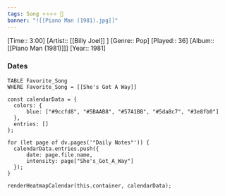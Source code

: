 ```yaml
---
tags: Song ⭐⭐⭐⭐ 💛
banner: "![[Piano Man (1981).jpg]]"
---
```

[Time:: 3:00]
[Artist:: [[Billy Joel]] ]
[Genre:: Pop]
[Played:: 36]
[Album:: [[Piano Man (1981)]]]
[Year:: 1981]
### Dates
````dataview
TABLE Favorite_Song
WHERE Favorite_Song = [[She's Got A Way]]
````

  ```dataviewjs
const calendarData = { 
	colors: { 
		blue: ["#9ccfd8", "#5BAAB8", "#57A1BB", "#5da8c7", "#3e8fb0"] 
	}, 
	entries: [] 
}; 

for (let page of dv.pages('"Daily Notes"')) { 
	calendarData.entries.push({ 
		date: page.file.name, 
		intensity: page["She's_Got_A_Way"]
	}); 
} 

renderHeatmapCalendar(this.container, calendarData);
```
